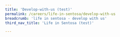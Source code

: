 ```yaml
---
title: 'Develop-with-us (test)'
permalink: /careers/life-in-sentosa/develop-with-us
breadcrumb: 'life in sentosa - develop with us'
third_nav_title: 'Life in Sentosa (test)'

---
```


